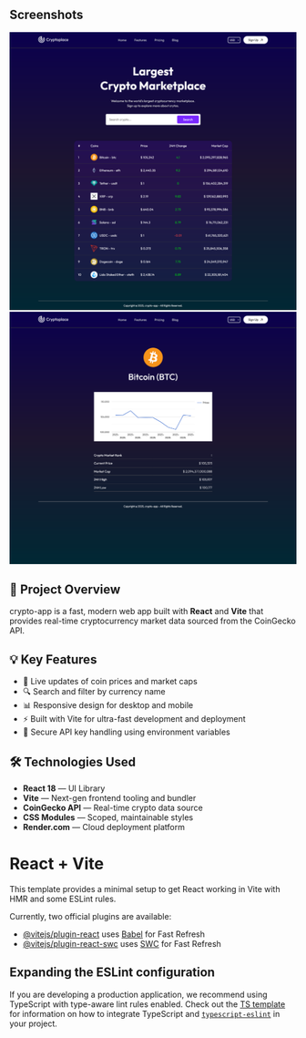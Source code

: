 ## Screenshots

![Home Page](./src/assets/screenshot.png)
![Details Page](./src/assets/screenshot1.png)

## 🎯 Project Overview

crypto-app is a fast, modern web app built with **React** and **Vite** that provides real-time cryptocurrency market data sourced from the CoinGecko API.

## 💡 Key Features

- 🔄 Live updates of coin prices and market caps
- 🔍 Search and filter by currency name
- 📊 Responsive design for desktop and mobile
- ⚡ Built with Vite for ultra-fast development and deployment
- 🔐 Secure API key handling using environment variables

## 🛠️ Technologies Used

- **React 18** — UI Library
- **Vite** — Next-gen frontend tooling and bundler
- **CoinGecko API** — Real-time crypto data source
- **CSS Modules** — Scoped, maintainable styles
- **Render.com** — Cloud deployment platform

# React + Vite

This template provides a minimal setup to get React working in Vite with HMR and some ESLint rules.

Currently, two official plugins are available:

- [@vitejs/plugin-react](https://github.com/vitejs/vite-plugin-react/blob/main/packages/plugin-react) uses [Babel](https://babeljs.io/) for Fast Refresh
- [@vitejs/plugin-react-swc](https://github.com/vitejs/vite-plugin-react/blob/main/packages/plugin-react-swc) uses [SWC](https://swc.rs/) for Fast Refresh

## Expanding the ESLint configuration

If you are developing a production application, we recommend using TypeScript with type-aware lint rules enabled. Check out the [TS template](https://github.com/vitejs/vite/tree/main/packages/create-vite/template-react-ts) for information on how to integrate TypeScript and [`typescript-eslint`](https://typescript-eslint.io) in your project.
